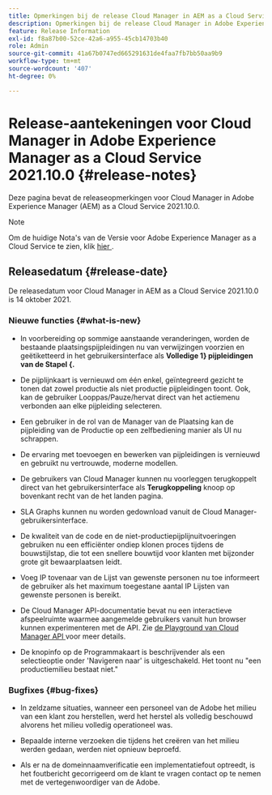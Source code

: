```yaml
---
title: Opmerkingen bij de release Cloud Manager in AEM as a Cloud Service 2021.10.0
description: Opmerkingen bij de release Cloud Manager in Adobe Experience Manager (AEM) as a Cloud Service release 2021.10.0
feature: Release Information
exl-id: f8a87b00-52ce-42a6-a955-45cb14703b40
role: Admin
source-git-commit: 41a67b0747ed665291631de4faa7fb7bb50aa9b9
workflow-type: tm+mt
source-wordcount: '407'
ht-degree: 0%

---
```


# Release-aantekeningen voor Cloud Manager in Adobe Experience Manager as a Cloud Service 2021.10.0 {#release-notes}

Deze pagina bevat de releaseopmerkingen voor Cloud Manager in Adobe Experience Manager (AEM) as a Cloud Service 2021.10.0.

>[!NOTE]
>Om de huidige Nota&#39;s van de Versie voor Adobe Experience Manager as a Cloud Service te zien, klik [ hier ](https://experienceleague.adobe.com/en/docs/experience-manager-cloud-service/content/release-notes/release-notes/release-notes-current).

## Releasedatum {#release-date}

De releasedatum voor Cloud Manager in AEM as a Cloud Service 2021.10.0 is 14 oktober 2021.


### Nieuwe functies {#what-is-new}

* In voorbereiding op sommige aanstaande veranderingen, worden de bestaande plaatsingspijpleidingen nu van verwijzingen voorzien en geëtiketteerd in het gebruikersinterface als **Volledige 1} pijpleidingen van de Stapel {.**

* De pijplijnkaart is vernieuwd om één enkel, geïntegreerd gezicht te tonen dat zowel productie als niet productie pijpleidingen toont. Ook, kan de gebruiker Looppas/Pauze/hervat direct van het actiemenu verbonden aan elke pijpleiding selecteren.

* Een gebruiker in de rol van de Manager van de Plaatsing kan de pijpleiding van de Productie op een zelfbediening manier als UI nu schrappen.

* De ervaring met toevoegen en bewerken van pijpleidingen is vernieuwd en gebruikt nu vertrouwde, moderne modellen.

* De gebruikers van Cloud Manager kunnen nu voorleggen terugkoppelt direct van het gebruikersinterface als **Terugkoppeling** knoop op bovenkant recht van de het landen pagina.

* SLA Graphs kunnen nu worden gedownload vanuit de Cloud Manager-gebruikersinterface.

* De kwaliteit van de code en de niet-productiepijplijnuitvoeringen gebruiken nu een efficiënter ondiep klonen proces tijdens de bouwstijlstap, die tot een snellere bouwtijd voor klanten met bijzonder grote git bewaarplaatsen leidt.

* Voeg IP tovenaar van de Lijst van gewenste personen nu toe informeert de gebruiker als het maximum toegestane aantal IP Lijsten van gewenste personen is bereikt.

* De Cloud Manager API-documentatie bevat nu een interactieve afspeelruimte waarmee aangemelde gebruikers vanuit hun browser kunnen experimenteren met de API. Zie [ de Playground van Cloud Manager API ](https://developer.adobe.com/experience-cloud/cloud-manager/reference/playground/) voor meer details.

* De knopinfo op de Programmakaart is beschrijvender als een selectieoptie onder &#39;Navigeren naar&#39; is uitgeschakeld. Het toont nu &quot;een productiemilieu bestaat niet.&quot;

### Bugfixes {#bug-fixes}

* In zeldzame situaties, wanneer een personeel van de Adobe het milieu van een klant zou herstellen, werd het herstel als volledig beschouwd alvorens het milieu volledig operationeel was.

* Bepaalde interne verzoeken die tijdens het creëren van het milieu werden gedaan, werden niet opnieuw beproefd.

* Als er na de domeinnaamverificatie een implementatiefout optreedt, is het foutbericht gecorrigeerd om de klant te vragen contact op te nemen met de vertegenwoordiger van de Adobe.


